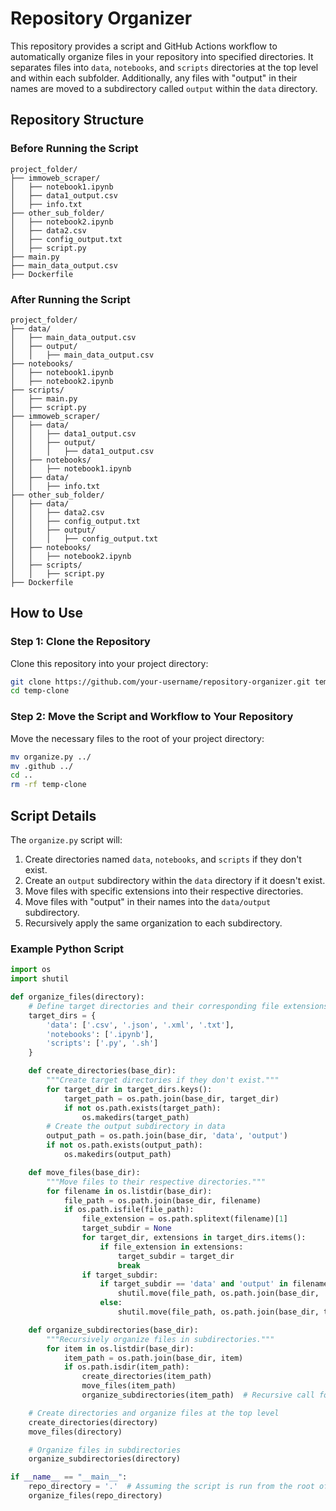 # Repository Organizer

This repository provides a script and GitHub Actions workflow to automatically organize files in your repository into specified directories. It separates files into `data`, `notebooks`, and `scripts` directories at the top level and within each subfolder. Additionally, any files with "output" in their names are moved to a subdirectory called `output` within the `data` directory.

## Repository Structure

### Before Running the Script

```plaintext
project_folder/
├── immoweb_scraper/
│   ├── notebook1.ipynb
│   ├── data1_output.csv
│   ├── info.txt
├── other_sub_folder/
│   ├── notebook2.ipynb
│   ├── data2.csv
│   ├── config_output.txt
│   ├── script.py
├── main.py
├── main_data_output.csv
├── Dockerfile
```

### After Running the Script

```plaintext
project_folder/
├── data/
│   ├── main_data_output.csv
│   ├── output/
│   │   ├── main_data_output.csv
├── notebooks/
│   ├── notebook1.ipynb
│   ├── notebook2.ipynb
├── scripts/
│   ├── main.py
│   ├── script.py
├── immoweb_scraper/
│   ├── data/
│   │   ├── data1_output.csv
│   │   ├── output/
│   │   │   ├── data1_output.csv
│   ├── notebooks/
│   │   ├── notebook1.ipynb
│   ├── data/
│   │   ├── info.txt
├── other_sub_folder/
│   ├── data/
│   │   ├── data2.csv
│   │   ├── config_output.txt
│   │   ├── output/
│   │   │   ├── config_output.txt
│   ├── notebooks/
│   │   ├── notebook2.ipynb
│   ├── scripts/
│   │   ├── script.py
├── Dockerfile
```

## How to Use

### Step 1: Clone the Repository

Clone this repository into your project directory:

```sh
git clone https://github.com/your-username/repository-organizer.git temp-clone
cd temp-clone
```

### Step 2: Move the Script and Workflow to Your Repository

Move the necessary files to the root of your project directory:

```sh
mv organize.py ../
mv .github ../
cd ..
rm -rf temp-clone
```

## Script Details

The `organize.py` script will:

1. Create directories named `data`, `notebooks`, and `scripts` if they don't exist.
2. Create an `output` subdirectory within the `data` directory if it doesn't exist.
3. Move files with specific extensions into their respective directories.
4. Move files with "output" in their names into the `data/output` subdirectory.
5. Recursively apply the same organization to each subdirectory.

### Example Python Script

```python
import os
import shutil

def organize_files(directory):
    # Define target directories and their corresponding file extensions
    target_dirs = {
        'data': ['.csv', '.json', '.xml', '.txt'],
        'notebooks': ['.ipynb'],
        'scripts': ['.py', '.sh']
    }

    def create_directories(base_dir):
        """Create target directories if they don't exist."""
        for target_dir in target_dirs.keys():
            target_path = os.path.join(base_dir, target_dir)
            if not os.path.exists(target_path):
                os.makedirs(target_path)
        # Create the output subdirectory in data
        output_path = os.path.join(base_dir, 'data', 'output')
        if not os.path.exists(output_path):
            os.makedirs(output_path)

    def move_files(base_dir):
        """Move files to their respective directories."""
        for filename in os.listdir(base_dir):
            file_path = os.path.join(base_dir, filename)
            if os.path.isfile(file_path):
                file_extension = os.path.splitext(filename)[1]
                target_subdir = None
                for target_dir, extensions in target_dirs.items():
                    if file_extension in extensions:
                        target_subdir = target_dir
                        break
                if target_subdir:
                    if target_subdir == 'data' and 'output' in filename.lower():
                        shutil.move(file_path, os.path.join(base_dir, 'data', 'output', filename))
                    else:
                        shutil.move(file_path, os.path.join(base_dir, target_subdir, filename))

    def organize_subdirectories(base_dir):
        """Recursively organize files in subdirectories."""
        for item in os.listdir(base_dir):
            item_path = os.path.join(base_dir, item)
            if os.path.isdir(item_path):
                create_directories(item_path)
                move_files(item_path)
                organize_subdirectories(item_path)  # Recursive call for nested subdirectories

    # Create directories and organize files at the top level
    create_directories(directory)
    move_files(directory)

    # Organize files in subdirectories
    organize_subdirectories(directory)

if __name__ == "__main__":
    repo_directory = '.'  # Assuming the script is run from the root of the repo
    organize_files(repo_directory)
```
